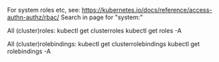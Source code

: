 
For system roles etc, see: https://kubernetes.io/docs/reference/access-authn-authz/rbac/
Search in page for "system:"

All (cluster)roles:
    kubectl get clusterroles
    kubectl get roles -A

All (cluster)rolebindings:
    kubectl get clusterrolebindings
    kubectl get rolebindings -A


